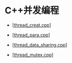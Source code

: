 # C++并发编程

* [[thread_creat.cpp](../src/C++ConCurrency/thread_creat.cpp)]

* [[thread_para.cpp](../src/C++ConCurrency/thread_para.cpp)]

* [[thread_data_sharing.cpp](../src/C++ConCurrency/thread_data_sharing.cpp)]

* [[thread_mutex.cpp](../src/C++ConCurrency/thread_mutex.cpp)]

